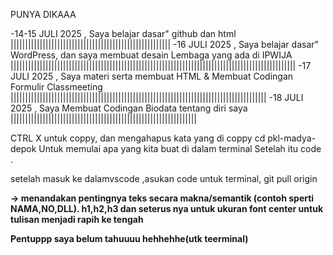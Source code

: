 PUNYA DIKAAA

-14-15 JULI 2025 , Saya belajar dasar" github dan html
|||||||||||||||||||||||||||||||||||||||||||||||||||||||
-16 JULI 2025 , Saya belajar dasar" WordPress, dan saya membuat desain Lembaga yang ada di IPWIJA
||||||||||||||||||||||||||||||||||||||||||||||||||||||||||||||||||||||||||||||||||||||||||||||||||
-17 JULI 2025 , Saya materi serta membuat HTML & Membuat Codingan Formulir Classmeeting
||||||||||||||||||||||||||||||||||||||||||||||||||||||||||||||||||||||||||||||||||||||||
-18 JULI 2025 , Saya Membuat Codingan Biodata tentang diri saya
||||||||||||||||||||||||||||||||||||||||||||||||||||||||||||||||


CTRL X untuk coppy, dan mengahapus kata yang di coppy
cd pkl-madya-depok Untuk memulai apa yang kita buat di dalam terminal
Setelah itu code .

setelah masuk ke dalamvscode
,asukan code untuk  terminal, git pull origin

<strong> → menandakan pentingnya teks secara makna/semantik (contoh sperti NAMA,NO,DLL).
 h1,h2,h3 dan seterus nya untuk ukuran font
center untuk tulisan menjadi rapih ke tengah


Pentuppp saya belum tahuuuu hehhehhe(utk teerminal)



